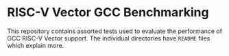# RISC-V Vector GCC Benchmarking

This repository contains assorted tests used to evaluate the performance of
GCC RISC-V Vector support.  The individual directories have `README` files
which explain more.
